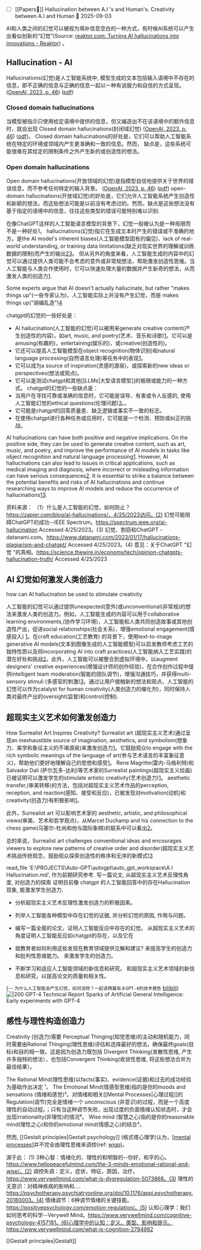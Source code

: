 - [ ] [[Papers📄]] Hallucination between A.I 's and Human's. Creativity between A.I  and Human 📅 2025-09-03

AI和人类之间的幻觉可以被视为填补信息空白的一种方式，有时候AI系统可以产生出看似创新的“幻觉”(Source:  [reaktor.com: Turning AI hallucinations into innovations - Reaktor](https://www.reaktor.com/articles/positive-hallucinations-the-magical-moments-with-ai))
。


## Hallucination - AI
Hallucinations(幻觉)是人工智能系统中, 模型生成的文本包括输入语境中不存在的信息，即不正确的信息与正确的信息一起以一种有说服力和自信的方式呈现。 ([OpenAI, 2023, p. 46](zotero://select/library/items/LCN5DT4L)) ([pdf](zotero://open-pdf/library/items/377SC9DN?page=46&annotation=IFMYB4HT)) 
### Closed domain hallucinations
当模型被指示只使用给定语境中提供的信息，但又编造出不在该语境中的额外信息时，就会出现 Closed domain hallucinations(封闭域幻觉) ([OpenAI, 2023, p. 46](zotero://select/library/items/LCN5DT4L)) ([pdf](zotero://open-pdf/library/items/377SC9DN?page=46&annotation=ZYPRR26Z))。
Closed domain hallucinations的好处是，它们可以帮助人工智能系统在特定的环境或领域内产生更准确和一致的信息。然而，
缺点是，这些系统可能很难在其给定的限制条件之外产生新的或创造性的想法。

### Open domain hallucinations
Open domain hallucinations(开放领域的幻觉)是指模型自信地提供关于世界的错误信息，而不参考任何特定的输入背景。 ([OpenAI, 2023, p. 46](zotero://select/library/items/LCN5DT4L)) ([pdf](zotero://open-pdf/library/items/377SC9DN?page=46&annotation=RDN2ZFAE))
open-domain hallucinations(开放域幻觉)的好处是，它们允许人工智能系统产生创造性和新颖的想法，而这些想法可能是以前没有考虑过的。然而，缺点是这些想法没有基于指定的语境中的信息，往往这些类型的错误可能特别难以识别.


在像ChatGPT这样的人工智能语言模型的背景下，幻觉一般被认为是一种局限而不是一种好处1。
hallucinations(幻觉)指它在生成文本时产生的错误或不准确的地方。是the AI model's inherent biases(人工智能模型固有的偏见)、lack of real-world understanding, or training data limitations(缺乏对现实世界的理解或训练数据的限制)而产生的输出[2](https://spectrum.ieee.org/ai-hallucination)[3](https://bernardmarr.com/chatgpt-what-are-hallucinations-and-why-are-they-a-problem-for-ai-systems/)。
但从另外的角度来看，人工智能生成的内容中的幻觉可以通过提供人类可能不会考虑的意外或非常规想法，帮助激发创造性思维。当人工智能与人类合作使用时，它可以快速处理大量的数据并产生新奇的想法，从而激发人类的创造力[1](https://www.ncbi.nlm.nih.gov/pmc/articles/PMC10048148/).

Some experts argue that AI doesn't actually hallucinate, but rather "makes things up"(一些专家认为)，人工智能实际上并没有产生幻觉，而是 makes things up("胡编乱造")[4](https://www.bloomberg.com/news/newsletters/2023-04-03/chatgpt-bing-and-bard-don-t-hallucinate-they-fabricate)

chatgpt的幻觉的一些好处是：
- AI hallucination(人工智能的幻觉)可以被用来generate creative content(产生创造性的内容)，如art, music, and poetry(艺术、音乐和诗歌)[1](https://www.lesswrong.com/posts/GZBAjv4qd4SxjfJtz/i-believe-i-know-why-ai-models-hallucinate)。它可以是amusing(有趣的)，entertaining(娱乐的)，或creative(创造性的)。
- 它还可以提高人工智能模型在object recognition(物体识别)和natural language processing(自然语言处理)等任务中的表现[1](https://www.lesswrong.com/posts/GZBAjv4qd4SxjfJtz/i-believe-i-know-why-ai-models-hallucinate)。
- 它可以成为a source of inspiration(灵感的源泉)，或探索新的new ideas or perspectives(想法或观点)。
- 它可以是测试chatgpt和其他[[LLMs|大型语言模型]]的极限或能力的一种方式。
chatgpt的幻觉的一些缺点是：
- 当用户在寻找可靠或准确的信息时，它可能是误导、有害或令人反感的, 使用人工智能幻觉的ethical questions(伦理问题)[3](https://www.forbes.com/sites/lanceeliot/2022/08/24/ai-ethics-lucidly-questioning-this-whole-hallucinating-ai-popularized-trend-that-has-got-to-stop/)。。
- 它可能是chatgpt的回答质量差、缺乏逻辑或事实不一致的标志。
- 在使用chatgpt进行各种任务或应用时，它可能是一个检测、预防或纠正的挑战。

AI hallucinations can have both positive and negative implications. On the positive side, they can be used to generate creative content, such as art, music, and poetry, and improve the performance of AI models in tasks like object recognition and natural language processing[1](https://www.lesswrong.com/posts/GZBAjv4qd4SxjfJtz/i-believe-i-know-why-ai-models-hallucinate). However, AI hallucinations can also lead to issues in critical applications, such as medical imaging and diagnosis, where incorrect or misleading information can have serious consequences[2](https://www.forbes.com/sites/lanceeliot/2022/08/24/ai-ethics-lucidly-questioning-this-whole-hallucinating-ai-popularized-trend-that-has-got-to-stop/). It is essential to strike a balance between the potential benefits and risks of AI hallucinations and continue researching ways to improve AI models and reduce the occurrence of hallucinations[1](https://www.lesswrong.com/posts/GZBAjv4qd4SxjfJtz/i-believe-i-know-why-ai-models-hallucinate)[3](https://fortune.com/2023/04/17/google-ceo-sundar-pichai-artificial-intelligence-bard-hallucinations-unsolved/).

资料来源：
（1）什么是人工智能的幻觉，如何防止？https://zapier.com/blog/ai-hallucinations/，4/25/2023访问。(2) 幻觉可能阻碍ChatGPT的成功--IEEE Spectrum。https://spectrum.ieee.org/ai-hallucination Accessed 4/25/2023。(3) 幻觉、剽窃和ChatGPT - datanami.com。https://www.datanami.com/2023/01/17/hallucinations-plagiarism-and-chatgpt/ Accessed 4/25/2023。(4) 意见：关于ChatGPT "幻觉 "的真相。https://science.thewire.in/economy/tech/opinion-chatgpts-hallucination-truth/ Accessed 4/25/2023





## AI 幻觉如何激发人类创造力
how can AI hallucination be used to stimulate creativity

人工智能的幻觉可以通过提供unexpected(意外)或unconventional(非常规)的想法来激发人类的创造力。例如，人工智能生成的内容可以用于collaborative learning environments,(协作学习环境)，人工智能和人类共同创造故事或其他创造性产出，促进social relationships(社会关系)，增强emotional engagement(情感投入) [1](https://www.semanticscholar.org/paper/7d1673401d66e79c570b3ea8716e764df99cf442)。在craft education(工艺教育) 的背景下，使用text-to-image generative AI models(文本到图像生成的人工智能模型)可以启发教师考虑工艺的独特性质以及将incorporating AI into craft practices(人工智能纳入工艺实践)的潜在好处和挑战[2](https://www.semanticscholar.org/paper/b2503e37c3bb9be19ba53268b992e29c81080aad)。此外，人工智能可以被整合到虚拟环境中，以augment designers' creative experiences(增强设计师的创作经验)，在合作创作过程中提供intelligent team moderation(智能的团队调节)，增强沟通技巧，并获得multi-sensory stimuli (多感官的刺激)[3](https://www.ncbi.nlm.nih.gov/pmc/articles/PMC10057601/)。通过让用户接触新的想法和观点，人工智能的幻觉可以作为catalyst for human creativity(人类创造力的催化剂)，同时保持人类对最终产出的oversight(监督)和control(控制).

## 超现实主义艺术如何激发创造力
How Surrealist Art Inspires Creativity?
Surrealist art (超现实主义艺术)通过呈现an inexhaustible source of imagination, aesthetics, and symbolism(想象力、美学和象征主义的不竭源泉)来激发创造力[1](https://www.semanticscholar.org/paper/5335ee8e8cc90b06877281724310bc088cb26219)。它鼓励观众to engage with the rich symbolic meanings of the language of art(参与艺术语言的丰富象征意义)，帮助他们更好地理解自己的思想和感受[1](https://www.semanticscholar.org/paper/5335ee8e8cc90b06877281724310bc088cb26219)。
Rene Magritte(雷内-马格利特)和Salvador Dali (萨尔瓦多-达利)等艺术家的Surrealist paintings(超现实主义绘画)已被证明可以激发学生的stimulate artistic creativity(艺术创造力)[1](https://www.semanticscholar.org/paper/5335ee8e8cc90b06877281724310bc088cb26219)。 aesthetic transfer,(审美转移)的方法，包括对超现实主义艺术作品的perception, reception, and reaction(感知、接受和反应)，已被发现对motivation(动机)和creativity(创造力)有积极影响[1](https://www.semanticscholar.org/paper/5335ee8e8cc90b06877281724310bc088cb26219)。

此外，Surrealist art 可以影响艺术家的 aesthetic, artistic, and philosophical views(审美、艺术和哲学观点)，从Marcel Duchamp and his connection to the chess game(马塞尔-杜尚和他与国际象棋)的联系中可以看出[2](https://www.semanticscholar.org/paper/d5db96b6a9dc37b9c3adbfcaee8791a3247d41c8)。

总的来说，Surrealist art challenges conventional ideas and encourages viewers to explore new patterns of creative order and disorder(超现实主义艺术挑战传统观念，鼓励观众探索创造性的秩序和无序的新模式)[3](https://www.semanticscholar.org/paper/9adbbf5ee276297159ff5e12e2477ee11cc2b5eb)


read_file 'E:\\PROJECTS\\Auto-GPT\\autogpt\\auto_gpt_workspace\\A.I Hallucination.md',  作为前期研究参考.  写一篇论文, 从超现实主义艺术反理性角度, 对创造力的探索 证明目前像 chatgpt 的人工智能回答中的存在Hallucination现象, 能激发学生创造力.
- 分析超现实主义艺术反理性激发创造力的积极因素。
- 列举人工智能各种模型中存在幻觉的证据, 并分析幻觉的原因, 作用与问题。
- 编写一篇全面的论文，证明人工智能反应中存在的幻觉。
  从超现实主义艺术的角度证明人工智能反应如chatgpt的存在，以及它在
 
- 就教育者如何利用这些发现在教育领域提供见解和建议? 来提高学生的创造力和批判性思维能力。 来激发学生的创造力。
- 不断学习和适应人工智能领域的新信息和研究。
  和超现实主义艺术领域的新信息和研究，以提高论文的质量和相关性。

(-- `为什么人工智能会产生幻觉，如何消除？一起读两篇有关GPT-4的技术报告` [bilibili](https://www.bilibili.com/video/BV16c41157iK/?t=61))
![|200](https://i1.hdslb.com/bfs/archive/dbe7922e0496fc6e13136b647f244302e0bc9d3e.jpg@100w_100h_1c.png)
GPT-4 Technical Report
Sparks of Artificial General Intelligence: Early experiments with GPT-4



## 感性与理性构造创造力
Creativity (创造力)需要 Perceptual Thinging(知觉思维)的主动和随机能力，同时需要由Rational Thinging(理性思维)评估和选择最好的想法，确保最终goals(目标)和目的相一致。这是因为创造力既包括 Divergent Thinking(发散性思维, 产生许多独特的想法），也包括Convergent Thinking(收敛性思维, 将这些想法合并为最佳结果）。




The Rational Mind(理性思维)以facts(事实)、evidence(证据)和过去的成功经验为基础作出决定 ¹。
The Emotional Mind(情感型思维)指的是你的moods and sensations (情绪和感觉)³。对情绪和相关[[Mental Processes|心理过程]]的Regulation(调节)完全是情绪一个 unconscious (非意识)的过程，而是一个高度理性的自动过程。；只有当这种调节失败，出现过度的负面情绪认知状态时，才会出现irrationality(非理性)的情况⁶。
Wise mind (智慧之心)指的是你的reasonable mind(理性之心)和你的emotional mind(情感之心)的结合³。

然而, [[Gestalt principles|Gestalt psychology]] (格式塔心理学)认为，[[mental processes]](心理过程)并不完全由理性思维来调控(ref: [wigp](https://www.simplypsychology.org/what-is-gestalt-psychology.html))。

源于此：
(1) 3种心智：情绪化的、理性的和明智的--你好，和平的心。https://www.hellopeacefulmind.com/the-3-minds-emotional-rational-and-wise/。(2) 调控失调：定义，症状，特征，原因，治疗。https://www.verywellmind.com/what-is-dysregulation-5073868。(3) 理性的无意识：对精神疾病的影响和.... https://psychotherapy.psychiatryonline.org/doi/10.1176/appi.psychotherapy.20180003。(4) 情绪调节：6种调节情绪的关键技能。https://positivepsychology.com/emotion-regulation/。(5) 认知心理学：我们如何思考的科学--Verywell Mind。https://www.verywellmind.com/cognitive-psychology-4157181。(6)心理学中的认知：定义、类型、影响和提示。https://www.verywellmind.com/what-is-cognition-2794982



[[Gestalt principles|Gestalt]]

